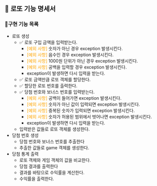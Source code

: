 ## 🎰 로또 기능 명세서

### 📃구현 기능 목록
- 로또 생성
  - ✅ 로또 구입 금액을 입력받는다.
    - <span style="color:orange">[예외 사항]</span> 숫자가 아닌 경우 exception 발생시킨다.
    - <span style="color:orange">[예외 사항]</span> 음수인 경우 exception 발생시킨다.
    - <span style="color:orange">[예외 사항]</span> 1000원 단위가 아닌 경우 exception 발생시킨다.
    - <span style="color:orange">[예외 사항]</span> 공백을 입력할 경우 exception 발생시킨다.
    - exception이 발생하면 다시 입력을 받는다.
  - ✅ 로또 금액만큼 로또 객체를 할당한다.
  - ✅ 할당한 로또 번호를 출력한다.
  - ✅ 당첨 번호와 보너스 번호를 입력받는다.
    - <span style="color:orange">[예외 사항]</span> 공백이 들어가면 exception 발생시킨다.
    - <span style="color:orange">[예외 사항]</span> 숫자가 아닌 값이 입력되면 exception 발생시킨다.
    - <span style="color:orange">[예외 사항]</span> 중복된 숫자가 입력되면 exception 발생시킨다.
    - <span style="color:orange">[예외 사항]</span> 숫자가 허용된 범위에서 벗어나면 exception 발생시킨다.
    - exception이 발생하면 다시 입력을 받는다.
  - 입력받은 값들로 로또 객체를 생성한다.
- 당첨 번호 생성
  - 당첨 번호와 보너스 번호를 추출한다
  - 추출한 값들로 game 객체를 생성한다.
- 당첨 통계 출력
  - 로또 객체와 게임 객체의 값을 비교한다.
  - 당첨 결과를 출력한다
  - 결과를 바탕으로 수익률을 계산한다.
  - 수익률을 출력한다.